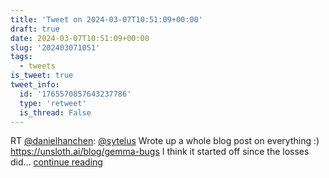 ```yaml
---
title: 'Tweet on 2024-03-07T10:51:09+00:00'
draft: true
date: 2024-03-07T10:51:09+00:00
slug: '202403071051'
tags:
  - tweets
is_tweet: true
tweet_info:
  id: '1765570857643237786'
  type: 'retweet'
  is_thread: False
---
```




RT [@danielhanchen](https://x.com/danielhanchen): [@sytelus](https://x.com/sytelus) Wrote up a whole blog post on everything :) <https://unsloth.ai/blog/gemma-bugs> I think it started off since the losses did… [continue reading](https://x.com/sytelus/status/1765570857643237786)
